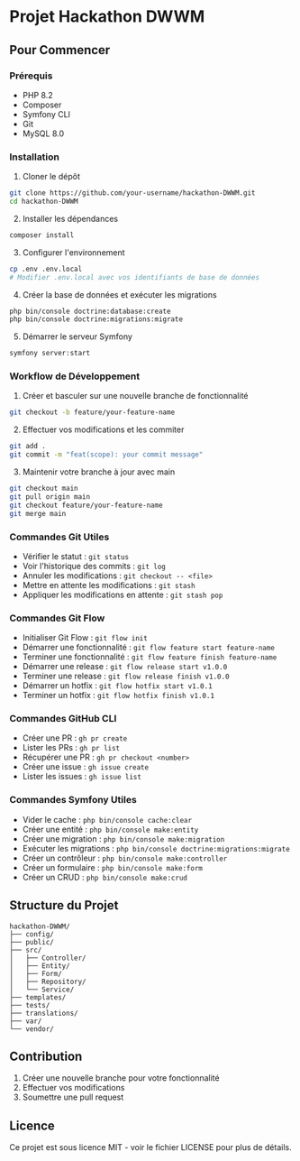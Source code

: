 # Projet Hackathon DWWM

## Pour Commencer

### Prérequis

- PHP 8.2
- Composer
- Symfony CLI
- Git
- MySQL 8.0

### Installation

1. Cloner le dépôt
```bash
git clone https://github.com/your-username/hackathon-DWWM.git
cd hackathon-DWWM
```

2. Installer les dépendances
```bash
composer install
```

3. Configurer l'environnement
```bash
cp .env .env.local
# Modifier .env.local avec vos identifiants de base de données
```

4. Créer la base de données et exécuter les migrations
```bash
php bin/console doctrine:database:create
php bin/console doctrine:migrations:migrate
```

5. Démarrer le serveur Symfony
```bash
symfony server:start
```

### Workflow de Développement

1. Créer et basculer sur une nouvelle branche de fonctionnalité
```bash
git checkout -b feature/your-feature-name
```

2. Effectuer vos modifications et les commiter
```bash
git add .
git commit -m "feat(scope): your commit message"
```

3. Maintenir votre branche à jour avec main
```bash
git checkout main
git pull origin main
git checkout feature/your-feature-name
git merge main
```

### Commandes Git Utiles

- Vérifier le statut : `git status`
- Voir l'historique des commits : `git log`
- Annuler les modifications : `git checkout -- <file>`
- Mettre en attente les modifications : `git stash`
- Appliquer les modifications en attente : `git stash pop`

### Commandes Git Flow

- Initialiser Git Flow : `git flow init`
- Démarrer une fonctionnalité : `git flow feature start feature-name`
- Terminer une fonctionnalité : `git flow feature finish feature-name`
- Démarrer une release : `git flow release start v1.0.0`
- Terminer une release : `git flow release finish v1.0.0`
- Démarrer un hotfix : `git flow hotfix start v1.0.1`
- Terminer un hotfix : `git flow hotfix finish v1.0.1`

### Commandes GitHub CLI

- Créer une PR : `gh pr create`
- Lister les PRs : `gh pr list`
- Récupérer une PR : `gh pr checkout <number>`
- Créer une issue : `gh issue create`
- Lister les issues : `gh issue list`

### Commandes Symfony Utiles

- Vider le cache : `php bin/console cache:clear`
- Créer une entité : `php bin/console make:entity`
- Créer une migration : `php bin/console make:migration`
- Exécuter les migrations : `php bin/console doctrine:migrations:migrate`
- Créer un contrôleur : `php bin/console make:controller`
- Créer un formulaire : `php bin/console make:form`
- Créer un CRUD : `php bin/console make:crud`

## Structure du Projet

```
hackathon-DWWM/
├── config/
├── public/
├── src/
│   ├── Controller/
│   ├── Entity/
│   ├── Form/
│   ├── Repository/
│   └── Service/
├── templates/
├── tests/
├── translations/
├── var/
└── vendor/
```

## Contribution

1. Créer une nouvelle branche pour votre fonctionnalité
2. Effectuer vos modifications
3. Soumettre une pull request

## Licence

Ce projet est sous licence MIT - voir le fichier LICENSE pour plus de détails. 